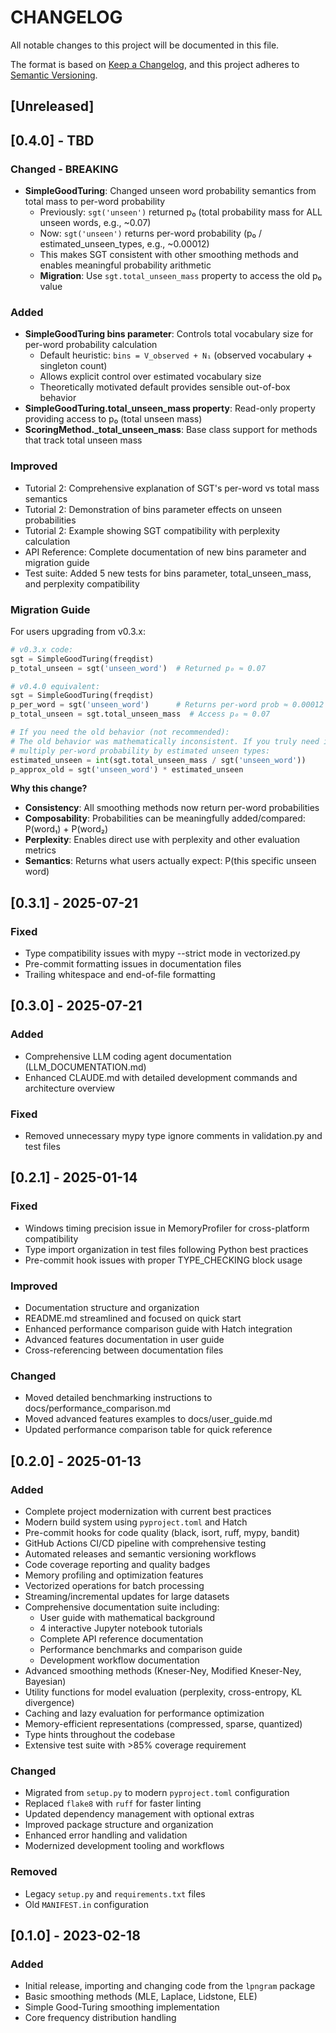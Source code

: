 # CHANGELOG

All notable changes to this project will be documented in this file.

The format is based on [Keep a Changelog](https://keepachangelog.com/en/1.0.0/),
and this project adheres to [Semantic Versioning](https://semver.org/spec/v2.0.0.html).

## [Unreleased]

## [0.4.0] - TBD

### Changed - BREAKING

- **SimpleGoodTuring**: Changed unseen word probability semantics from total mass to per-word probability
  - Previously: `sgt('unseen')` returned p₀ (total probability mass for ALL unseen words, e.g., ~0.07)
  - Now: `sgt('unseen')` returns per-word probability (p₀ / estimated_unseen_types, e.g., ~0.00012)
  - This makes SGT consistent with other smoothing methods and enables meaningful probability arithmetic
  - **Migration**: Use `sgt.total_unseen_mass` property to access the old p₀ value

### Added

- **SimpleGoodTuring bins parameter**: Controls total vocabulary size for per-word probability calculation
  - Default heuristic: `bins = V_observed + N₁` (observed vocabulary + singleton count)
  - Allows explicit control over estimated vocabulary size
  - Theoretically motivated default provides sensible out-of-box behavior
- **SimpleGoodTuring.total_unseen_mass property**: Read-only property providing access to p₀ (total unseen mass)
- **ScoringMethod._total_unseen_mass**: Base class support for methods that track total unseen mass

### Improved

- Tutorial 2: Comprehensive explanation of SGT's per-word vs total mass semantics
- Tutorial 2: Demonstration of bins parameter effects on unseen probabilities
- Tutorial 2: Example showing SGT compatibility with perplexity calculation
- API Reference: Complete documentation of new bins parameter and migration guide
- Test suite: Added 5 new tests for bins parameter, total_unseen_mass, and perplexity compatibility

### Migration Guide

For users upgrading from v0.3.x:

```python
# v0.3.x code:
sgt = SimpleGoodTuring(freqdist)
p_total_unseen = sgt('unseen_word')  # Returned p₀ ≈ 0.07

# v0.4.0 equivalent:
sgt = SimpleGoodTuring(freqdist)
p_per_word = sgt('unseen_word')      # Returns per-word prob ≈ 0.00012
p_total_unseen = sgt.total_unseen_mass  # Access p₀ ≈ 0.07

# If you need the old behavior (not recommended):
# The old behavior was mathematically inconsistent. If you truly need it,
# multiply per-word probability by estimated unseen types:
estimated_unseen = int(sgt.total_unseen_mass / sgt('unseen_word'))
p_approx_old = sgt('unseen_word') * estimated_unseen
```

**Why this change?**
- **Consistency**: All smoothing methods now return per-word probabilities
- **Composability**: Probabilities can be meaningfully added/compared: P(word₁) + P(word₂)
- **Perplexity**: Enables direct use with perplexity and other evaluation metrics
- **Semantics**: Returns what users actually expect: P(this specific unseen word)

## [0.3.1] - 2025-07-21

### Fixed
- Type compatibility issues with mypy --strict mode in vectorized.py
- Pre-commit formatting issues in documentation files
- Trailing whitespace and end-of-file formatting

## [0.3.0] - 2025-07-21

### Added
- Comprehensive LLM coding agent documentation (LLM_DOCUMENTATION.md)
- Enhanced CLAUDE.md with detailed development commands and architecture overview

### Fixed
- Removed unnecessary mypy type ignore comments in validation.py and test files

## [0.2.1] - 2025-01-14

### Fixed
- Windows timing precision issue in MemoryProfiler for cross-platform compatibility
- Type import organization in test files following Python best practices  
- Pre-commit hook issues with proper TYPE_CHECKING block usage

### Improved
- Documentation structure and organization
- README.md streamlined and focused on quick start
- Enhanced performance comparison guide with Hatch integration
- Advanced features documentation in user guide
- Cross-referencing between documentation files

### Changed
- Moved detailed benchmarking instructions to docs/performance_comparison.md
- Moved advanced features examples to docs/user_guide.md
- Updated performance comparison table for quick reference

## [0.2.0] - 2025-01-13

### Added
- Complete project modernization with current best practices
- Modern build system using `pyproject.toml` and Hatch
- Pre-commit hooks for code quality (black, isort, ruff, mypy, bandit)
- GitHub Actions CI/CD pipeline with comprehensive testing
- Automated releases and semantic versioning workflows
- Code coverage reporting and quality badges
- Memory profiling and optimization features
- Vectorized operations for batch processing
- Streaming/incremental updates for large datasets
- Comprehensive documentation suite including:
  - User guide with mathematical background
  - 4 interactive Jupyter notebook tutorials
  - Complete API reference documentation
  - Performance benchmarks and comparison guide
  - Development workflow documentation
- Advanced smoothing methods (Kneser-Ney, Modified Kneser-Ney, Bayesian)
- Utility functions for model evaluation (perplexity, cross-entropy, KL divergence)
- Caching and lazy evaluation for performance optimization
- Memory-efficient representations (compressed, sparse, quantized)
- Type hints throughout the codebase
- Extensive test suite with >85% coverage requirement

### Changed
- Migrated from `setup.py` to modern `pyproject.toml` configuration
- Replaced `flake8` with `ruff` for faster linting
- Updated dependency management with optional extras
- Improved package structure and organization
- Enhanced error handling and validation
- Modernized development tooling and workflows

### Removed
- Legacy `setup.py` and `requirements.txt` files
- Old `MANIFEST.in` configuration

## [0.1.0] - 2023-02-18

### Added
- Initial release, importing and changing code from the `lpngram` package
- Basic smoothing methods (MLE, Laplace, Lidstone, ELE)
- Simple Good-Turing smoothing implementation
- Core frequency distribution handling

